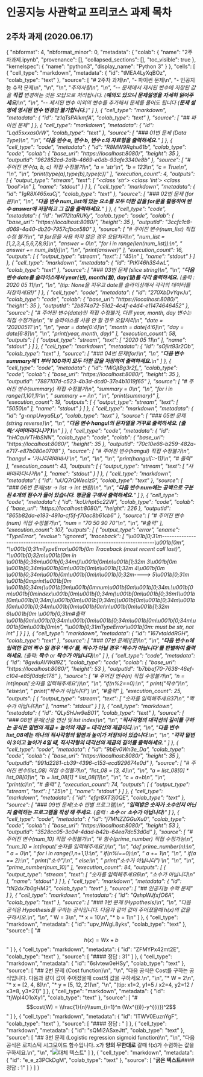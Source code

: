 # 인공지능 사관학교 프리코스 과제 목차

## 2주차 과제 (2020.06.17)


{
  "nbformat": 4,
  "nbformat_minor": 0,
  "metadata": {
    "colab": {
      "name": "2주차과제.ipynb",
      "provenance": [],
      "collapsed_sections": [],
      "toc_visible": true
    },
    "kernelspec": {
      "name": "python3",
      "display_name": "Python 3"
    }
  },
  "cells": [
    {
      "cell_type": "markdown",
      "metadata": {
        "id": "tMEA4LyXqBOz",
        "colab_type": "text"
      },
      "source": [
        "# 2주차 과제\n",
        "- 파이썬 문제\n",
        "- 인공지능 수학 문제\n",
        "\n",
        "\n",
        "*주의사항\n",
        "\n",
        "-- 문제에서 제시된 변수에 저장된 값을 __직접__ 변경하는 것은 오답으로 처리됩니다. (__예외도 있으니 문제설명을 자세히 읽어주세요__)\n",
        "\n",
        "-- 제시된 변수 이외의 변수를 추가해서 문제를 풀어도 됩니다 (__문제 설명에 명시된 변수 변경만 불가합니다.__)"
      ]
    },
    {
      "cell_type": "markdown",
      "metadata": {
        "id": "z1qTsPAIkmfA",
        "colab_type": "text"
      },
      "source": [
        "## 파이썬 문제"
      ]
    },
    {
      "cell_type": "markdown",
      "metadata": {
        "id": "Lqd5sxxas0rW",
        "colab_type": "text"
      },
      "source": [
        "### 01번 문제 (Data Type)\n",
        "\n",
        "__다음 변수 a, 변수 b, 변수 c의 자료형을 출력하세요.__"
      ]
    },
    {
      "cell_type": "code",
      "metadata": {
        "id": "R8MW9Rqhu61b",
        "colab_type": "code",
        "colab": {
          "base_uri": "https://localhost:8080/",
          "height": 35
        },
        "outputId": "962852cd-2a1b-4669-e0db-93afe3340e8b"
      },
      "source": [
        "# 주어진 변수(a, b, c) 직접 수정불가\n",
        "a = 'str'\n",
        "b = 123\n",
        "c = True\n",
        "\n",
        "\n",
        "print(type(a),type(b),type(c))"
      ],
      "execution_count": 4,
      "outputs": [
        {
          "output_type": "stream",
          "text": [
            "<class 'str'> <class 'int'> <class 'bool'>\n"
          ],
          "name": "stdout"
        }
      ]
    },
    {
      "cell_type": "markdown",
      "metadata": {
        "id": "1gR8X465xuCj",
        "colab_type": "text"
      },
      "source": [
        "### 02번 문제 (for문)\n",
        "\n",
        "__다음 변수 num_list에 있는 요소를 모두 더한 값을 for문을 활용하여 변수 answer에 저장하고  그 값을 출력하세요.__"
      ]
    },
    {
      "cell_type": "code",
      "metadata": {
        "id": "wI7l2ltaRUKy",
        "colab_type": "code",
        "colab": {
          "base_uri": "https://localhost:8080/",
          "height": 35
        },
        "outputId": "3ccfc1c8-d069-4a40-db20-7957cfbce580"
      },
      "source": [
        "# 주어진 변수(num_list) 직접 수정 불가\n",
        "# for문을 사용 하지 않은 경우 오답처리\n",
        "num_list = [1,2,3,4,5,6,7,8,9]\n",
        "answer = 0\n",
        "for i in range(len(num_list)):\n",
        "  answer += num_list[i]\n",
        "\n",
        "print(answer)"
      ],
      "execution_count": 16,
      "outputs": [
        {
          "output_type": "stream",
          "text": [
            "45\n"
          ],
          "name": "stdout"
        }
      ]
    },
    {
      "cell_type": "markdown",
      "metadata": {
        "id": "PtKl46h3S4wL",
        "colab_type": "text"
      },
      "source": [
        "### 03번 문제 (slice string)\n",
        "\n",
        "__다음 변수 date를 슬라이스해서 year(년), month(월), day(일)를 각각 출력하세요.__ (출력 : 2020 05 11)\n",
        "\n",
        "(tip: None을 지우고 date를 슬라이싱해서 각각의 데이터를 저장하세요!)"
      ]
    },
    {
      "cell_type": "code",
      "metadata": {
        "id": "270XbDvYqvJu",
        "colab_type": "code",
        "colab": {
          "base_uri": "https://localhost:8080/",
          "height": 35
        },
        "outputId": "2b874a72-51d2-4c4f-e4d4-e11474646452"
      },
      "source": [
        "# 주어진 변수(date)만 직접 수정불가, 다른 year, month, day 변수는 직접 수정가능\n",
        "# 슬라이스를 사용 안 할 경우 오답처리\n",
        "date = '20200511'\n",
        "\n",
        "year = date[0:4]\n",
        "month = date[4:6]\n",
        "day = date[6:8]\n",
        "\n",
        "print(year, month, day)"
      ],
      "execution_count": 58,
      "outputs": [
        {
          "output_type": "stream",
          "text": [
            "2020 05 11\n"
          ],
          "name": "stdout"
        }
      ]
    },
    {
      "cell_type": "markdown",
      "metadata": {
        "id": "sOjirt93r2Ob",
        "colab_type": "text"
      },
      "source": [
        "### 04번 문제(for)\n",
        "\n",
        "__다음 변수 summary에 1 부터 100까지 모두 더한 값을 저장하여 출력하세요.__\n"
      ]
    },
    {
      "cell_type": "code",
      "metadata": {
        "id": "MiGjtBg3r2f_",
        "colab_type": "code",
        "colab": {
          "base_uri": "https://localhost:8080/",
          "height": 35
        },
        "outputId": "7887107d-c523-4b3d-dcd0-37e4b1019f65"
      },
      "source": [
        "# 주어진 변수(summary) 직접 수정불가\n",
        "summary = 0\n",
        "\n",
        "for i in range(1,101,1):\n",
        "  summary += i\n",
        "\n",
        "print(summary)"
      ],
      "execution_count": 19,
      "outputs": [
        {
          "output_type": "stream",
          "text": [
            "5050\n"
          ],
          "name": "stdout"
        }
      ]
    },
    {
      "cell_type": "markdown",
      "metadata": {
        "id": "g-nnpUwya5Lp",
        "colab_type": "text"
      },
      "source": [
        "### 05번 문제(string reverse)\n",
        "\n",
        "__다음 변수 hangul의 문자열을 거꾸로 출력하세요. (출력:‘사바마라다나가’)__\n"
      ]
    },
    {
      "cell_type": "code",
      "metadata": {
        "id": "hHCquVTHbSNN",
        "colab_type": "code",
        "colab": {
          "base_uri": "https://localhost:8080/",
          "height": 35
        },
        "outputId": "70c10e66-b259-482a-e717-e87b080e0708"
      },
      "source": [
        "# 주어진 변수(hangul) 직접 수정불가\n",
        "hangul = '가나다라마바사'\n",
        "\n",
        "\n",
        "\n",
        "print(hangul[::-1])\n",
        "# 출력"
      ],
      "execution_count": 43,
      "outputs": [
        {
          "output_type": "stream",
          "text": [
            "사바마라다나가\n"
          ],
          "name": "stdout"
        }
      ]
    },
    {
      "cell_type": "markdown",
      "metadata": {
        "id": "uUQ7rQWeclz5",
        "colab_type": "text"
      },
      "source": [
        "### 06번 문제(str -> list -> int 변환)\n",
        "\n",
        "__다음 변수 num에는 공백으로 구분된 4개의 점수가 들어 있습니다. 평균을 구해서 출력하세요.__"
      ]
    },
    {
      "cell_type": "code",
      "metadata": {
        "id": "kcUrhpt5c22W",
        "colab_type": "code",
        "colab": {
          "base_uri": "https://localhost:8080/",
          "height": 226
        },
        "outputId": "865b82da-e193-491a-cf5f-f70ac8b61cb6"
      },
      "source": [
        "# 주어진 변수(num) 직접 수정불가\n",
        "num = \"70 50 90 70\"\n",
        "\n",
        "#출력"
      ],
      "execution_count": 107,
      "outputs": [
        {
          "output_type": "error",
          "ename": "TypeError",
          "evalue": "ignored",
          "traceback": [
            "\u001b[0;31m---------------------------------------------------------------------------\u001b[0m",
            "\u001b[0;31mTypeError\u001b[0m                                 Traceback (most recent call last)",
            "\u001b[0;32m<ipython-input-107-048ba501a196>\u001b[0m in \u001b[0;36m<module>\u001b[0;34m()\u001b[0m\n\u001b[1;32m      3\u001b[0m \u001b[0;34m\u001b[0m\u001b[0m\n\u001b[1;32m      4\u001b[0m \u001b[0;34m\u001b[0m\u001b[0m\n\u001b[0;32m----> 5\u001b[0;31m \u001b[0mprint\u001b[0m \u001b[0;34m(\u001b[0m\u001b[0mnum\u001b[0m\u001b[0;34m.\u001b[0m\u001b[0mindex\u001b[0m\u001b[0;34m(\u001b[0m\u001b[0;36m1\u001b[0m\u001b[0;34m)\u001b[0m\u001b[0;34m)\u001b[0m\u001b[0;34m\u001b[0m\u001b[0;34m\u001b[0m\u001b[0m\n\u001b[0m\u001b[1;32m      6\u001b[0m \u001b[0;31m#출력\u001b[0m\u001b[0;34m\u001b[0m\u001b[0;34m\u001b[0m\u001b[0;34m\u001b[0m\u001b[0m\n",
            "\u001b[0;31mTypeError\u001b[0m: must be str, not int"
          ]
        }
      ]
    },
    {
      "cell_type": "markdown",
      "metadata": {
        "id": "167vtalddRGH",
        "colab_type": "text"
      },
      "source": [
        "### 07번 문제(if문)\n",
        "\n",
        "__다음 변수 n에 입력한 값이 짝수 일 경우 ‘짝수’를, 짝수가 아닐 경우 ‘짝수가 아닙니다’를 판별하여 출력하세요.__ (출력: __짝수__ or __짝수가 아닙니다__)\n"
      ]
    },
    {
      "cell_type": "code",
      "metadata": {
        "id": "8gwIuAVWdl9Z",
        "colab_type": "code",
        "colab": {
          "base_uri": "https://localhost:8080/",
          "height": 53
        },
        "outputId": "b7bbaf70-7638-46ef-c104-e85f0dafc178"
      },
      "source": [
        "# 주어진 변수(n) 직접 수정불가\n",
        "n = int(input('숫자를 입력해주세요'))\n",
        "\n",
        "if(n%2==0):\n",
        "  print(\"짝수\")\n",
        "else:\n",
        "  print(\"짝수가 아닙니다\")   \n",
        "#출력"
      ],
      "execution_count": 25,
      "outputs": [
        {
          "output_type": "stream",
          "text": [
            "숫자를 입력해주세요37\n",
            "짝수가 아닙니다\n"
          ],
          "name": "stdout"
        }
      ]
    },
    {
      "cell_type": "markdown",
      "metadata": {
        "id": "QLySHJw9eB01",
        "colab_type": "text"
      },
      "source": [
        "### 08번 문제(산술 연산 및 list index)\n",
        "\n",
        "__직사각형의 대각선의 길이를 구하는 공식은 밑변의 제곱 + 높이의 제곱 = 대각선의 제곱이다.__\n",
        "\n",
        "__다음 변수 list_08에는 하나의 직사각형의 밑변과 높이가 저장되어 있습니다.__\n",
        "\n",
        "__각각 밑변이 3이고 높이가 4일 때, 직사각형의 대각선의 제곱의 길이를 출력하세요.__"
      ]
    },
    {
      "cell_type": "code",
      "metadata": {
        "id": "9bEv0Wn3e_Da",
        "colab_type": "code",
        "colab": {
          "base_uri": "https://localhost:8080/",
          "height": 35
        },
        "outputId": "991d2281-cb39-4396-c153-ecd929674e0d"
      },
      "source": [
        "# 주어진 변수(list_08) 직접 수정불가\n",
        "list_08 = [3, 4]\n",
        "\n",
        "a = list_08[0] * list_08[0]\n",
        "b = list_08[1] * list_08[1]\n",
        "\n",
        "c = a+b\n",
        "\n",
        "print(c)\n",
        "# 출력"
      ],
      "execution_count": 74,
      "outputs": [
        {
          "output_type": "stream",
          "text": [
            "25\n"
          ],
          "name": "stdout"
        }
      ]
    },
    {
      "cell_type": "markdown",
      "metadata": {
        "id": "efgr8XT3j0QE",
        "colab_type": "text"
      },
      "source": [
        "### 09번 문제(소수 판별 프로그램)\n",
        "__입력받은 숫자가 소수인지 아닌지 출력하는 프로그램을 작성 해 주세요.__ (출력 : __소수__ or __소수가 아닙니다__)"
      ]
    },
    {
      "cell_type": "code",
      "metadata": {
        "id": "j7MNZZGGuXu0",
        "colab_type": "code",
        "colab": {
          "base_uri": "https://localhost:8080/",
          "height": 53
        },
        "outputId": "3528cc05-3c04-4dad-b42b-64ea7dc53d0d"
      },
      "source": [
        "# 주어진 변수(num_10) 직접 수정불가\n",
        "# 함수(prime_number) 직접 수정가능\n",
        "num_10 = int(input('숫자를 입력해주세요'))\n",
        "\n",
        "def prime_number(n):\n",
        "  a = 0\n",
        "  for i in range(1,n+1,1):\n",
        "    if(n%i==0):\n",
        "      a += 1\n",
        "\n",
        "  if(a == 2):\n",
        "    print(\"소수\")\n",
        "  else:\n",
        "    print(\"소수가 아닙니다\") \n",
        "\n",
        "\n",
        "prime_number(num_10)"
      ],
      "execution_count": 84,
      "outputs": [
        {
          "output_type": "stream",
          "text": [
            "숫자를 입력해주세요6\n",
            "소수가 아닙니다\n"
          ],
          "name": "stdout"
        }
      ]
    },
    {
      "cell_type": "markdown",
      "metadata": {
        "id": "tN2dx7b0gHM3",
        "colab_type": "text"
      },
      "source": [
        "## 인공지능 수학 문제"
      ]
    },
    {
      "cell_type": "markdown",
      "metadata": {
        "id": "QshpWJfxfO6A",
        "colab_type": "text"
      },
      "source": [
        "### 1번 문제 (Hypothesis)\n",
        "\n",
        "다음 공식은 Hypothesis를 구하는 공식입니다. 다음과 같이 값이 주어졌을때 h(x)의 값을 구하시오.\n",
        "\n",
        "*   W = 3\n",
        "*   x = 10\n",
        "*   b = 1\n"
      ]
    },
    {
      "cell_type": "markdown",
      "metadata": {
        "id": "upv_hWgL8yks",
        "colab_type": "text"
      },
      "source": [
        "# $$h(x) = Wx + b$$"
      ]
    },
    {
      "cell_type": "markdown",
      "metadata": {
        "id": "ZFMYPx42mt2E",
        "colab_type": "text"
      },
      "source": [
        "#### 정답 : 31"
      ]
    },
    {
      "cell_type": "markdown",
      "metadata": {
        "id": "6sIvtew0eHSy",
        "colab_type": "text"
      },
      "source": [
        "## 2번 문제 (Cost function)\n",
        "\n",
        "다음 공식은 Cost를 구하는 공식입니다. 다음과 같이 값이 주어졌을때 cost의 값을 구하세요.\n",
        "\n",
        "* W = 2\n",
        "* x = [2, 4, 8]\n",
        "* y = [5, 12, 21]\n",
        "\n",
        "(tip: x1=2, y1=5 / x2=4, y2=12 / x3=8, y3=21)"
      ]
    },
    {
      "cell_type": "markdown",
      "metadata": {
        "id": "tjWpl4O1oXy1",
        "colab_type": "text"
      },
      "source": [
        "# $$cost(W) =  \\frac{1}{n}\\sum_{i=1}^n (Wx^{(i)}-y^{(i)})^2$$"
      ]
    },
    {
      "cell_type": "markdown",
      "metadata": {
        "id": "ITWV0EuznYgF",
        "colab_type": "text"
      },
      "source": [
        "#### 정답 : "
      ]
    },
    {
      "cell_type": "markdown",
      "metadata": {
        "id": "sQMi2ASxeJtt",
        "colab_type": "text"
      },
      "source": [
        "## 3번 문제 (Logistic regression sigmoid function)\n",
        "\n",
        "다음 공식은 로지스틱 시그모이드 함수입니다. x가 __양의 무한대로__ 갈때 f(x)가 수렴하는 값을 구하세요.\n",
        "\n",
        "![대체 텍스트](https://prwatech.in/blog/wp-content/uploads/2020/02/logi3.png)"
      ]
    },
    {
      "cell_type": "markdown",
      "metadata": {
        "id": "e_e_z3PCkDgM",
        "colab_type": "text"
      },
      "source": [
        "**굵은 텍스트**#### 정답 : 1"
      ]
    }
  ]
}
